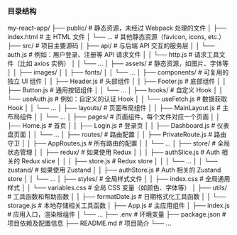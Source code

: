 

### 目录结构

my-react-app/
├── public/                          # 静态资源，未经过 Webpack 处理的文件
│   ├── index.html                   # 主 HTML 文件
│   └── ...                          # 其他静态资源（favicon, icons, etc.）
├── src/                             # 项目主要源码
│   ├── api/                         # 与后端 API 交互的服务层
│   │   └── auth.js                  # 例如：用户登录、注册等 API 请求文件
│   │   └── http.js                  # 请求工具文件（比如 axios 实例）
│   │   └── ...
│   ├── assets/                      # 静态资源，如图片、字体等
│   │   ├── images/
│   │   ├── fonts/
│   │   └── ...
│   ├── components/                  # 可复用的独立 UI 组件
│   │   ├── Header.js                # 头部组件
│   │   ├── Footer.js                # 底部组件
│   │   ├── Button.js                # 通用按钮组件
│   │   └── ...
│   ├── hooks/                       # 自定义 Hook
│   │   └── useAuth.js               # 例如：自定义的认证 Hook
│   │   └── useFetch.js              # 数据获取 Hook
│   │   └── ...
│   ├── layouts/                     # 页面布局组件
│   │   ├── MainLayout.js            # 主布局组件
│   │   └── ...
│   ├── pages/                       # 页面组件，每个文件对应一个页面
│   │   ├── Home.js                  # 首页
│   │   ├── Login.js                 # 登录页
│   │   ├── Dashboard.js             # 仪表盘页面
│   │   └── ...
│   ├── routes/                      # 路由配置
│   │   ├── PrivateRoute.js          # 路由守卫
│   │   ├── AppRoutes.js             # 所有路由的配置
│   │   └── ...
│   ├── store/                       # 全局状态管理
│   │   ├── redux/                   # 如果使用 Redux
│   │   │   ├── authSlice.js         # Auth 相关的 Redux slice
│   │   │   ├── store.js             # Redux store
│   │   │   └── ...
│   │   └── zustand/                 # 如果使用 Zustand
│   │       ├── authStore.js         # Auth 相关的 Zustand store
│   │       └── ...
│   ├── styles/                      # 全局样式文件
│   │   ├── index.css                # 全局通用样式
│   │   └── variables.css            # 全局 CSS 变量（如颜色、字体等）
│   ├── utils/                       # 工具函数和帮助函数
│   │   ├── formatDate.js            # 日期格式化工具函数
│   │   └── storage.js               # 本地存储相关工具函数
│   ├── App.js                       # 主应用组件
│   ├── index.js                     # 应用入口，渲染根组件
│   └── ...
├── .env                             # 环境变量
├── package.json                     # 项目依赖及配置信息
├── README.md                        # 项目简介
└── ...

